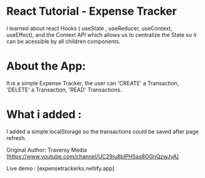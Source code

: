 # React Tutorial - Expense Tracker
 
 I learned about react Hooks ( useState , useReducer, useContext, useEffect), and the Context API which allows us to centralize the State so it can be acessible by all children components.

 # About the App:
 It is a simple Expense Tracker, the user can 'CREATE' a Transaction, 'DELETE' a Transaction, 'READ' Transactions.


# What i added :
I added a simple localStorage so the transactions could be saved after page refresh.




 Original Author:  Traversy Media [https://www.youtube.com/channel/UC29ju8bIPH5as8OGnQzwJyA]
 
 Live demo : [expensetrackerks.netlify.app]




